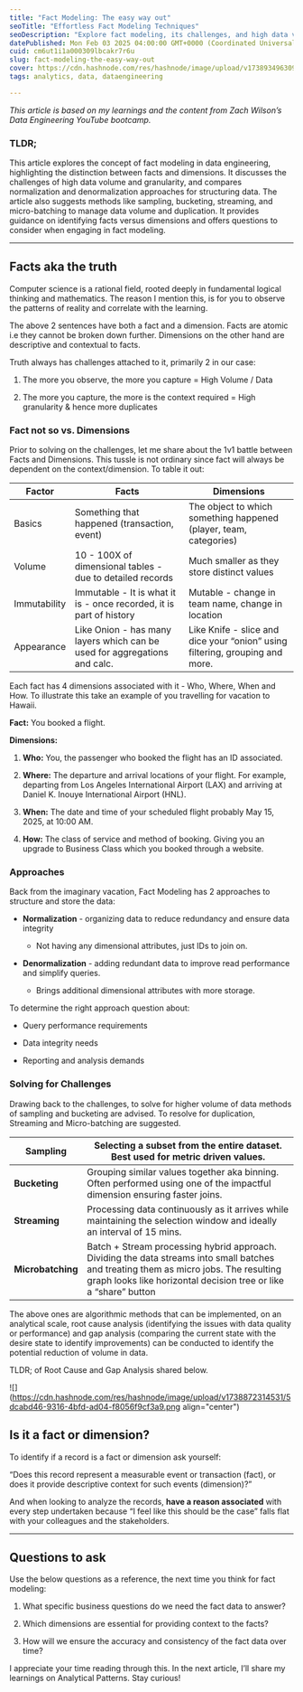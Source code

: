 ```yaml
---
title: "Fact Modeling: The easy way out"
seoTitle: "Effortless Fact Modeling Techniques"
seoDescription: "Explore fact modeling, its challenges, and high data volume management using normalization and denormalization techniques"
datePublished: Mon Feb 03 2025 04:00:00 GMT+0000 (Coordinated Universal Time)
cuid: cm6ut1i1a000309lbcakr7r6u
slug: fact-modeling-the-easy-way-out
cover: https://cdn.hashnode.com/res/hashnode/image/upload/v1738934963090/1d973fb8-9d0e-43b3-9e32-107d03ae4c9e.png
tags: analytics, data, dataengineering

---
```


*This article is based on my learnings and the content from Zach Wilson’s Data Engineering YouTube bootcamp.*

### TLDR;

This article explores the concept of fact modeling in data engineering, highlighting the distinction between facts and dimensions. It discusses the challenges of high data volume and granularity, and compares normalization and denormalization approaches for structuring data. The article also suggests methods like sampling, bucketing, streaming, and micro-batching to manage data volume and duplication. It provides guidance on identifying facts versus dimensions and offers questions to consider when engaging in fact modeling.

---

## Facts aka the truth

Computer science is a rational field, rooted deeply in fundamental logical thinking and mathematics. The reason I mention this, is for you to observe the patterns of reality and correlate with the learning.

The above 2 sentences have both a fact and a dimension. Facts are atomic i.e they cannot be broken down further. Dimensions on the other hand are descriptive and contextual to facts.

Truth always has challenges attached to it, primarily 2 in our case:

1. The more you observe, the more you capture = High Volume / Data
    
2. The more you capture, the more is the context required = High granularity & hence more duplicates
    

### Fact not so vs. Dimensions

Prior to solving on the challenges, let me share about the 1v1 battle between Facts and Dimensions. This tussle is not ordinary since fact will always be dependent on the context/dimension. To table it out:

| **Factor** | **Facts** | **Dimensions** |
| --- | --- | --- |
| Basics | Something that happened (transaction, event) | The object to which something happened (player, team, categories) |
| Volume | 10 - 100X of dimensional tables - due to detailed records | Much smaller as they store distinct values |
| Immutability | Immutable - It is what it is - once recorded, it is part of history | Mutable - change in team name, change in location |
| Appearance | Like Onion - has many layers which can be used for aggregations and calc. | Like Knife - slice and dice your “onion” using filtering, grouping and more. |

Each fact has 4 dimensions associated with it - Who, Where, When and How. To illustrate this take an example of you travelling for vacation to Hawaii.

**Fact:** You booked a flight.

**Dimensions:**

1. **Who:** You, the passenger who booked the flight has an ID associated.
    
2. **Where:** The departure and arrival locations of your flight. For example, departing from Los Angeles International Airport (LAX) and arriving at Daniel K. Inouye International Airport (HNL).
    
3. **When:** The date and time of your scheduled flight probably May 15, 2025, at 10:00 AM.
    
4. **How:** The class of service and method of booking. Giving you an upgrade to Business Class which you booked through a website.
    

### Approaches

Back from the imaginary vacation, Fact Modeling has 2 approaches to structure and store the data:

* **Normalization** - organizing data to reduce redundancy and ensure data integrity
    
    * Not having any dimensional attributes, just IDs to join on.
        
* **Denormalization** - adding redundant data to improve read performance and simplify queries.
    
    * Brings additional dimensional attributes with more storage.
        

To determine the right approach question about:

* Query performance requirements
    
* Data integrity needs
    
* Reporting and analysis demands
    

### Solving for Challenges

Drawing back to the challenges, to solve for higher volume of data methods of sampling and bucketing are advised. To resolve for duplication, Streaming and Micro-batching are suggested.

| **Sampling** | Selecting a subset from the entire dataset. Best used for metric driven values. |
| --- | --- |
| **Bucketing** | Grouping similar values together aka binning. Often performed using one of the impactful dimension ensuring faster joins. |
| **Streaming** | Processing data continuously as it arrives while maintaining the selection window and ideally an interval of 15 mins. |
| **Microbatching** | Batch + Stream processing hybrid approach. Dividing the data streams into small batches and treating them as micro jobs. The resulting graph looks like horizontal decision tree or like a “share” button |

The above ones are algorithmic methods that can be implemented, on an analytical scale, root cause analysis (identifying the issues with data quality or performance) and gap analysis (comparing the current state with the desire state to identify improvements) can be conducted to identify the potential reduction of volume in data.

TLDR; of Root Cause and Gap Analysis shared below.

![](https://cdn.hashnode.com/res/hashnode/image/upload/v1738872314531/5dcabd46-9316-4bfd-ad04-f8056f9cf3a9.png align="center")

## Is it a fact or dimension?

To identify if a record is a fact or dimension ask yourself:

“Does this record represent a measurable event or transaction (fact), or does it provide descriptive context for such events (dimension)?”

And when looking to analyze the records, **have a reason associated** with every step undertaken because “I feel like this should be the case” falls flat with your colleagues and the stakeholders.

---

## Questions to ask

Use the below questions as a reference, the next time you think for fact modeling:

1. What specific business questions do we need the fact data to answer?
    
2. Which dimensions are essential for providing context to the facts?
    
3. How will we ensure the accuracy and consistency of the fact data over time?
    

I appreciate your time reading through this. In the next article, I’ll share my learnings on Analytical Patterns. Stay curious!